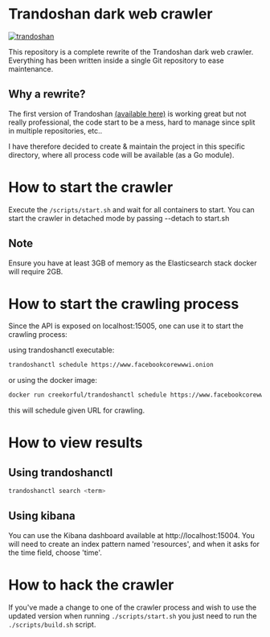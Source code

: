 # Trandoshan dark web crawler

[![trandoshan](https://snapcraft.io//trandoshan/badge.svg)](https://snapcraft.io/trandoshan)

This repository is a complete rewrite of the Trandoshan dark web crawler. Everything has been written inside a single
Git repository to ease maintenance.

## Why a rewrite?

The first version of Trandoshan [(available here)](https://github.com/trandoshan-io) is working great but
not really professional, the code start to be a mess, hard to manage since split in multiple repositories, etc..

I have therefore decided to create & maintain the project in this specific directory, where all process code will be available
(as a Go module).

# How to start the crawler

Execute the ``/scripts/start.sh`` and wait for all containers to start.
You can start the crawler in detached mode by passing --detach to start.sh

## Note

Ensure you have at least 3GB of memory as the Elasticsearch stack docker will require 2GB.

# How to start the crawling process

Since the API is exposed on localhost:15005, one can use it to start the crawling process:

using trandoshanctl executable:

```sh
trandoshanctl schedule https://www.facebookcorewwwi.onion
```

or using the docker image:

```sh
docker run creekorful/trandoshanctl schedule https://www.facebookcorewwwi.onion
```

this will schedule given URL for crawling.

# How to view results

## Using trandoshanctl

```sh
trandoshanctl search <term>
```

## Using kibana

You can use the Kibana dashboard available at http://localhost:15004.
You will need to create an index pattern named 'resources', and when it asks for the time field, choose 'time'.

# How to hack the crawler

If you've made a change to one of the crawler process and wish to use the updated version when
running ``./scripts/start.sh`` you just need to run the ``./scripts/build.sh`` script.